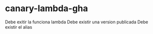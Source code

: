 # canary-lambda-gha
Debe exitir la funciona lambda
Debe existir una version publicada
Debe existir el alias 
